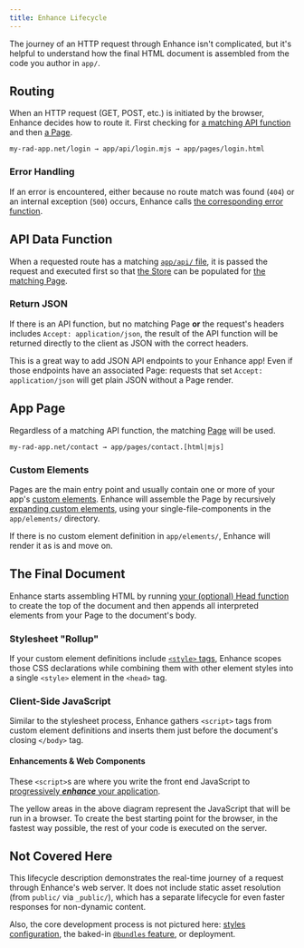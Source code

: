 ```yaml
---
title: Enhance Lifecycle
---
```


<doc-callout level="info" mark="📍">

The journey of an HTTP request through Enhance isn't complicated, but it's helpful to understand how the final HTML document is assembled from the code you author in `app/`.

</doc-callout>

<doc-enhance-diagram class="block mbe2">
</doc-enhance-diagram>

## Routing

When an HTTP request (GET, POST, etc.) is initiated by the browser, Enhance decides how to route it.
First checking for [a matching API function](/docs/learn/starter-project/api) and then [a Page](/docs/learn/starter-project/pages).

```
my-rad-app.net/login → app/api/login.mjs → app/pages/login.html
```

### Error Handling

If an error is encountered, either because no route match was found (`404`) or an internal exception (`500`) occurs, Enhance calls [the corresponding error function](/docs/learn/starter-project/404-errors).

## API Data Function

When a requested route has a matching [`app/api/` file](/docs/learn/starter-project/api), it is passed the request and executed first so that [the Store](/docs/learn/concepts/state/store) can be populated for [the matching Page](/docs/learn/starter-project/pages).

### Return JSON

If there is an API function, but no matching Page **or** the request's headers includes `Accept: application/json`, the result of the API function will be returned directly to the client as JSON with the correct headers.

<doc-callout level="tip" mark="{...}">

This is a great way to add JSON API endpoints to your Enhance app!
Even if those endpoints have an associated Page: requests that set `Accept: application/json` will get plain JSON without a Page render.

</doc-callout>

## App Page

Regardless of a matching API function, the matching [Page](/docs/learn/starter-project/pages) will be used.

```
my-rad-app.net/contact → app/pages/contact.[html|mjs]
```

### Custom Elements

Pages are the main entry point and usually contain one or more of your app's [custom elements](/docs/learn/concepts/single-file-components).
Enhance will assemble the Page by recursively [expanding custom elements](/docs/learn/concepts/html/elements), using your single-file-components in the `app/elements/` directory.

If there is no custom element definition in `app/elements/`, Enhance will render it as is and move on.

## The Final Document

Enhance starts assembling HTML by running [your (optional) Head function](/docs/learn/starter-project/head) to create the top of the document and then appends all interpreted elements from your Page to the document's body.

### Stylesheet "Rollup"

If your custom element definitions include [`<style>` tags](/docs/learn/concepts/styling/element-styles), Enhance scopes those CSS declarations while combining them with other element styles into a single `<style>` element in the `<head>` tag.

### Client-Side JavaScript

Similar to the stylesheet process, Enhance gathers `<script>` tags from custom element definitions and inserts them just before the document's closing `</body>` tag.

#### Enhancements & Web Components

These `<script>`s are where you write the front end JavaScript to [progressively ***enhance*** your application](/docs/learn/practices/progressive-enhancement).

<doc-callout level="caution" mark="✨">

The yellow areas in the above diagram represent the JavaScript that will be run in a browser.
To create the best starting point for the browser, in the fastest way possible, the rest of your code is executed on the server.

</doc-callout>

## Not Covered Here

This lifecycle description demonstrates the real-time journey of a request through Enhance's web server.
It does not include static asset resolution (from `public/` via `_public/`), which has a separate lifecycle for even faster responses for non-dynamic content.
<!-- TODO: create a "Public" doc under "Starter Project" with a diagram and link here 👆 -->

Also, the core development process is not pictured here: [styles configuration](/docs/learn/concepts/styling/utility-classes#customize), the baked-in [`@bundles` feature](/docs/learn/practices/browser-modules), or deployment.
